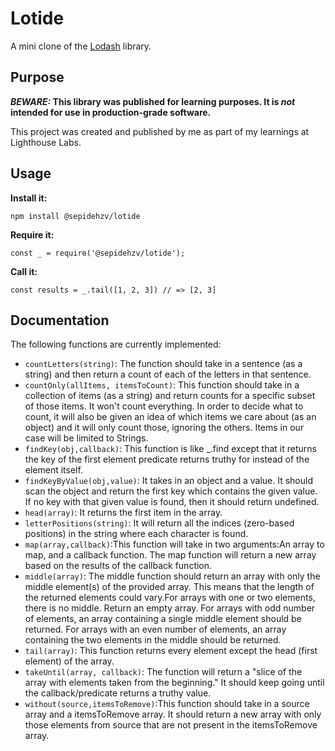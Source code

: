 # Lotide

A mini clone of the [Lodash](https://lodash.com) library.

## Purpose

**_BEWARE:_ This library was published for learning purposes. It is _not_ intended for use in production-grade software.**

This project was created and published by me as part of my learnings at Lighthouse Labs. 

## Usage

**Install it:**

`npm install @sepidehzv/lotide`

**Require it:**

`const _ = require('@sepidehzv/lotide');`

**Call it:**

`const results = _.tail([1, 2, 3]) // => [2, 3]`

## Documentation

The following functions are currently implemented:

* `countLetters(string)`: The function should take in a sentence (as a string) and then return a count of each of the letters in that sentence.
* `countOnly(allItems, itemsToCount)`: This function should take in a collection of items (as a string) and return counts for a specific subset of those items. It won't count everything. In order to decide what to count, it will also be given an idea of which items we care about (as an object) and it will only count those, ignoring the others.
Items in our case will be limited to Strings.
* `findKey(obj,callback)`: This function is like _.find except that it returns the key of the first element predicate returns truthy for instead of the element itself.
* `findKeyByValue(obj,value)`: It takes in an object and a value. It should scan the object and return the first key which contains the given value. If no key with that given value is found, then it should return undefined.
* `head(array)`: It returns the first item in the array.
* `letterPositions(string)`: It will return all the indices (zero-based positions) in the string where each character is found.
* `map(array,callback)`:This function will take in two arguments:An array to map, and a callback function. The map function will return a new array based on the results of the callback function.
* `middle(array)`: The middle function should return an array with only the middle element(s) of the provided array. This means that the length of the returned elements could vary.For arrays with one or two elements, there is no middle. Return an empty array. For arrays with odd number of elements, an array containing a single middle element should be returned. For arrays with an even number of elements, an array containing the two elements in the middle should be returned.
* `tail(array)`: This function returns every element except the head (first element) of the array.
* `takeUntil(array, callback)`: The function will return a "slice of the array with elements taken from the beginning." It should keep going until the callback/predicate returns a truthy value.
* `without(source,itemsToRemove)`:This function should take in a source array and a itemsToRemove array. It should return a new array with only those elements from source that are not present in the itemsToRemove array.

